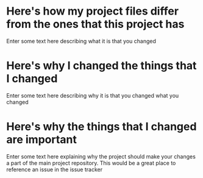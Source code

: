 # Here's how my project files differ from the ones that this project has
Enter some text here describing what it is that you changed

# Here's why I changed the things that I changed
Enter some text here describing why it is that you changed what you changed

# Here's why the things that I changed are important
Enter some text here explaining why the project should make your changes a part
of the main project repository. This would be a great place to reference an
issue in the issue tracker
